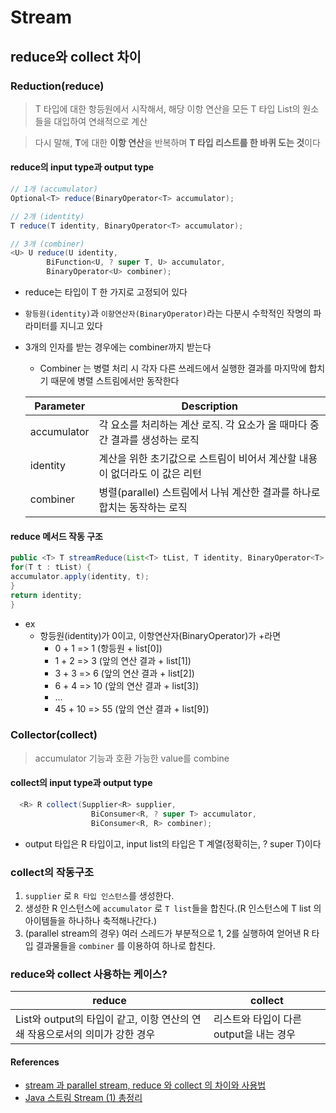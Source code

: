 # Stream
## reduce와 collect 차이
### Reduction(reduce)
> T 타입에 대한 항등원에서 시작해서, 해당 이항 연산을 모든 T 타입 List의 원소들을 대입하여 연쇄적으로 계산

> 다시 말해, **T**에 대한 **이항 연산**을 반복하며 **T 타입 리스트를 한 바퀴 도는 것**이다

#### reduce의 input type과 output type
```java
// 1개 (accumulator)
Optional<T> reduce(BinaryOperator<T> accumulator);

// 2개 (identity)
T reduce(T identity, BinaryOperator<T> accumulator);

// 3개 (combiner)
<U> U reduce(U identity,
        BiFunction<U, ? super T, U> accumulator,
        BinaryOperator<U> combiner);
```
  - reduce는 타입이 T 한 가지로 고정되어 있다
  - `항등원(identity)`과 `이항연산자(BinaryOperator)`라는 다분시 수학적인 작명의 파라미터를 지니고 있다
    <br>
  - 3개의 인자를 받는 경우에는 combiner까지 받는다 
    - Combiner 는 병렬 처리 시 각자 다른 쓰레드에서 실행한 결과를 마지막에 합치기 때문에 병렬 스트림에서만 동작한다
  
    | Parameter | Description|
    |-----------|-----------|
    |accumulator | 각 요소를 처리하는 계산 로직. 각 요소가 올 때마다 중간 결과를 생성하는 로직|
    |identity | 계산을 위한 초기값으로 스트림이 비어서 계산할 내용이 없더라도 이 값은 리턴|
    |combiner | 병렬(parallel) 스트림에서 나눠 계산한 결과를 하나로 합치는 동작하는 로직|
#### reduce 메서드 작동 구조
```java
public <T> T streamReduce(List<T> tList, T identity, BinaryOperator<T> accumulator) {
for(T t : tList) {
accumulator.apply(identity, t);
}
return identity;
}
```
- ex
  - 항등원(identity)가 0이고, 이항연산자(BinaryOperator)가 +라면
    - 0 + 1 => 1 (항등원 + list[0])
    - 1 + 2 => 3 (앞의 연산 결과 + list[1])
    - 3 + 3 => 6 (앞의 연산 결과 + list[2])
    - 6 + 4 => 10 (앞의 연산 결과 + list[3])
    -    ...
    - 45 + 10 => 55 (앞의 연산 결과 + list[9])
### Collector(collect)
> accumulator 기능과 호환 가능한 value를 combine
#### collect의 input type과 output type
```java
  <R> R collect(Supplier<R> supplier,
                  BiConsumer<R, ? super T> accumulator,
                  BiConsumer<R, R> combiner);
```
- output 타입은 R 타입이고, input list의 타입은 T 계열(정확히는, ? super T)이다
### collect의 작동구조
1. `supplier` 로 `R 타입 인스턴스`를 생성한다.
2. 생성한 R 인스턴스에 `accumulator` 로 `T list`들을 합친다.(R 인스턴스에 T list 의 아이템들을 하나하나 축적해나간다.)
3. (parallel stream의 경우) 여러 스레드가 부분적으로 1, 2를 실행하여 얻어낸 R 타입 결과물들을 `combiner` 를 이용하여 하나로 합친다.

### reduce와 collect 사용하는 케이스?
| reduce                                          |collect|
|-------------------------------------------------|-------|
|List와 output의 타입이 같고, 이항 연산의 연쇄 작용으로서의 의미가 강한 경우 |리스트와 타입이 다른 output을 내는 경우|

#### References
- [stream 과 parallel stream, reduce 와 collect 의 차이와 사용법](https://m.blog.naver.com/PostView.naver?isHttpsRedirect=true&blogId=woong17&logNo=221268337085)
- [Java 스트림 Stream (1) 총정리](https://futurecreator.github.io/2018/08/26/java-8-streams/)